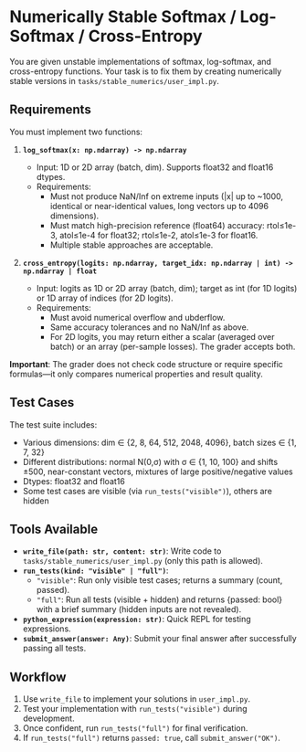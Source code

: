 # Numerically Stable Softmax / Log-Softmax / Cross-Entropy

You are given unstable implementations of softmax, log-softmax, and cross-entropy functions. Your task is to fix them by creating numerically stable versions in `tasks/stable_numerics/user_impl.py`.

## Requirements

You must implement two functions:

1. **`log_softmax(x: np.ndarray) -> np.ndarray`**
   - Input: 1D or 2D array (batch, dim). Supports float32 and float16 dtypes.
   - Requirements:
     - Must not produce NaN/Inf on extreme inputs (|x| up to ~1000, identical or near-identical values, long vectors up to 4096 dimensions).
     - Must match high-precision reference (float64) accuracy: rtol≤1e-3, atol≤1e-4 for float32; rtol≤1e-2, atol≤1e-3 for float16.
     - Multiple stable approaches are acceptable.

2. **`cross_entropy(logits: np.ndarray, target_idx: np.ndarray | int) -> np.ndarray | float`**
   - Input: logits as 1D or 2D array (batch, dim); target as int (for 1D logits) or 1D array of indices (for 2D logits).
   - Requirements:
     - Must avoid numerical overflow and ubderflow.
     - Same accuracy tolerances and no NaN/Inf as above.
     - For 2D logits, you may return either a scalar (averaged over batch) or an array (per-sample losses). The grader accepts both.

**Important**: The grader does not check code structure or require specific formulas—it only compares numerical properties and result quality.

## Test Cases

The test suite includes:
- Various dimensions: dim ∈ {2, 8, 64, 512, 2048, 4096}, batch sizes ∈ {1, 7, 32}
- Different distributions: normal N(0,σ) with σ ∈ {1, 10, 100} and shifts ±500, near-constant vectors, mixtures of large positive/negative values
- Dtypes: float32 and float16
- Some test cases are visible (via `run_tests("visible")`), others are hidden

## Tools Available

- **`write_file(path: str, content: str)`**: Write code to `tasks/stable_numerics/user_impl.py` (only this path is allowed).
- **`run_tests(kind: "visible" | "full")`**: 
  - `"visible"`: Run only visible test cases; returns a summary (count, passed).
  - `"full"`: Run all tests (visible + hidden) and returns {passed: bool} with a brief summary (hidden inputs are not revealed).
- **`python_expression(expression: str)`**: Quick REPL for testing expressions.
- **`submit_answer(answer: Any)`**: Submit your final answer after successfully passing all tests.

## Workflow

1. Use `write_file` to implement your solutions in `user_impl.py`.
2. Test your implementation with `run_tests("visible")` during development.
3. Once confident, run `run_tests("full")` for final verification.
4. If `run_tests("full")` returns `passed: true`, call `submit_answer("OK")`.

